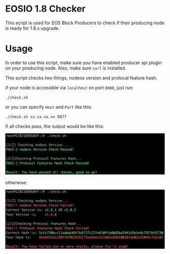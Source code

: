 # EOSIO 1.8 Checker

This script is used for EOS Block Producers to check if their producing node is ready for 1.8.x upgrade.

# Usage


In order to use this script, make sure you have enabled producer api plugin on your producing node. Also, make sure `curl` is installed.

This script checks two things, nodeos version and protocal feature hash.

if your node is accessible via `localhost` on port `8888`, just run:

```
./check.sh
```

or you can specify `Host` and `Port` like this:

```
./check.sh xx.xx.xx.xx 8877
```

If all checks pass, the output would be like this:

  <img src="./Success.png">

otherwise:

  <img src="./Fail.png">

